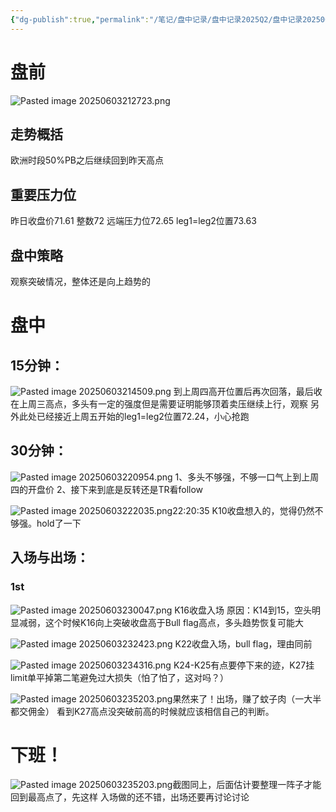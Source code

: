 ```yaml
---
{"dg-publish":true,"permalink":"/笔记/盘中记录/盘中记录2025Q2/盘中记录202506/20250603盘中记录/"}
---
```


# 盘前
![Pasted image 20250603212723.png](/img/user/%E5%9B%BE%E7%89%87%E5%AD%98%E6%94%BE%E5%9C%B0/Pasted%20image%2020250603212723.png)

## 走势概括
欧洲时段50%PB之后继续回到昨天高点
## 重要压力位
昨日收盘价71.61
整数72
远端压力位72.65
leg1=leg2位置73.63

## 盘中策略
观察突破情况，整体还是向上趋势的

# 盘中
## 15分钟：
![Pasted image 20250603214509.png](/img/user/%E5%9B%BE%E7%89%87%E5%AD%98%E6%94%BE%E5%9C%B0/Pasted%20image%2020250603214509.png)
到上周四高开位置后再次回落，最后收在上周三高点，多头有一定的强度但是需要证明能够顶着卖压继续上行，观察
另外此处已经接近上周五开始的leg1=leg2位置72.24，小心抢跑

## 30分钟：
![Pasted image 20250603220954.png](/img/user/%E5%9B%BE%E7%89%87%E5%AD%98%E6%94%BE%E5%9C%B0/Pasted%20image%2020250603220954.png)
1、多头不够强，不够一口气上到上周四的开盘价
2、接下来到底是反转还是TR看follow

![Pasted image 20250603222035.png](/img/user/%E5%9B%BE%E7%89%87%E5%AD%98%E6%94%BE%E5%9C%B0/Pasted%20image%2020250603222035.png)22:20:35 K10收盘想入的，觉得仍然不够强。hold了一下
## 入场与出场：
### 1st
![Pasted image 20250603230047.png](/img/user/%E5%9B%BE%E7%89%87%E5%AD%98%E6%94%BE%E5%9C%B0/Pasted%20image%2020250603230047.png)
K16收盘入场
原因：K14到15，空头明显减弱，这个时候K16向上突破收盘高于Bull flag高点，多头趋势恢复可能大

![Pasted image 20250603232423.png](/img/user/%E5%9B%BE%E7%89%87%E5%AD%98%E6%94%BE%E5%9C%B0/Pasted%20image%2020250603232423.png)
K22收盘入场，bull flag，理由同前

![Pasted image 20250603234316.png](/img/user/%E5%9B%BE%E7%89%87%E5%AD%98%E6%94%BE%E5%9C%B0/Pasted%20image%2020250603234316.png)
K24-K25有点要停下来的迹，K27挂limit单平掉第二笔避免过大损失（怕了怕了，这对吗？）

![Pasted image 20250603235203.png](/img/user/%E5%9B%BE%E7%89%87%E5%AD%98%E6%94%BE%E5%9C%B0/Pasted%20image%2020250603235203.png)果然来了！出场，赚了蚊子肉（一大半都交佣金）
看到K27高点没突破前高的时候就应该相信自己的判断。


# 下班！
![Pasted image 20250603235203.png](/img/user/%E5%9B%BE%E7%89%87%E5%AD%98%E6%94%BE%E5%9C%B0/Pasted%20image%2020250603235203.png)截图同上，后面估计要整理一阵子才能回到最高点了，先这样
入场做的还不错，出场还要再讨论讨论